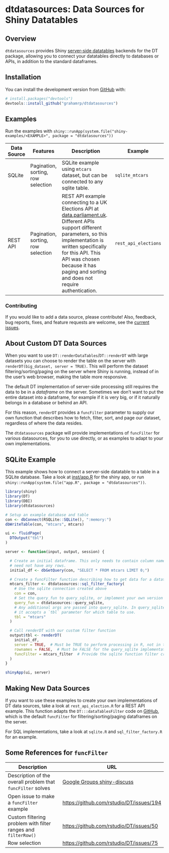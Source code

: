 
<!-- README.md is generated from README.Rmd. Please edit that file -->

# dtdatasources: Data Sources for Shiny Datatables

<!-- badges: start -->

<!-- badges: end -->

## Overview

`dtdatasources` provides Shiny [server-side
datatables](https://rstudio.github.io/DT/server.html) backends for the
DT package, allowing you to connect your datatables directly to
databases or APIs, in addition to the standard dataframes.

## Installation

You can install the development version from
[GitHub](https://github.com/) with:

``` r
# install.packages("devtools")
devtools::install_github("grahamrp/dtdatasources")
```

## Examples

Run the examples with
`shiny::runApp(system.file("shiny-examples/<EXAMPLE>", package =
"dtdatasources"))`

| Data Source | Features                           | Description                                                                                                                                                                                                                                                                                                                   | Example              |
| ----------- | ---------------------------------- | ----------------------------------------------------------------------------------------------------------------------------------------------------------------------------------------------------------------------------------------------------------------------------------------------------------------------------- | -------------------- |
| SQLite      | Pagination, sorting, row selection | SQLite example using `mtcars` dataset, but can be connected to any sqlite table.                                                                                                                                                                                                                                              | `sqlite_mtcars`      |
| REST API    | Pagination, sorting, row selection | REST API example connecting to a UK Elections API at [data.parliament.uk](http://lda.data.parliament.uk/elections.json). Different APIs support different parameters, so this implementation is written specifically for this API. This API was chosen because it has paging and sorting and does not require authentication. | `rest_api_elections` |

### Contributing

If you would like to add a data source, please contribute\! Also,
feedback, bug reports, fixes, and feature requests are welcome, see the
[current issues](http://github.com/grahamrp/dtdatasources/issues).

## About Custom DT Data Sources

When you want to use `DT::renderDataTables`/`DT::renderDT` with large
datasets you can choose to render the table on the server with
`renderDT(big_dataset, server = TRUE)`. This will perform the dataset
filtering/sorting/paging on the server where Shiny is running, instead
of in the user’s web browser, making the table more responsive.

The default DT implementation of server-side processing still requires
the data to be in a *dataframe* on the server. Sometimes we don’t want
to put the entire dataset into a dataframe, for example if it is very
big, or if it naturally belongs in a database or behind an API.

For this reason, `renderDT` provides a `funcFilter` parameter to supply
our own function that describes how to fetch, filter, sort, and page our
dataset, regardless of where the data resides.

The `dtdatasources` package will provide implementations of `funcFilter`
for various datasources, for you to use directly, or as examples to
adapt to your own implementations.

## SQLite Example

This example shows how to connect a server-side datatable to a table in
a SQLite database. Take a look at
[inst/app.R](https://github.com/grahamrp/dtdatasources/blob/master/inst/app.R)
for the shiny app, or run `shiny::runApp(system.file("app.R", package =
"dtdatasources"))`.

``` r
library(shiny)
library(DT)
library(DBI)
library(dtdatasources)

# Setup an example database and table
con <- dbConnect(RSQLite::SQLite(), ":memory:")
dbWriteTable(con, "mtcars", mtcars)

ui <- fluidPage(
  DTOutput("tbl")
)

server <- function(input, output, session) {

  # Create an initial dataframe. This only needs to contain column names, and
  # need not have any rows.
  initial_df <- dbGetQuery(con, "SELECT * FROM mtcars LIMIT 0;")

  # Create a funcFilter function describing how to get data for a datatable.
  mtcars_filter <- dtdatasources::sql_filter_factory(
    # Use the sqlite connection created above
    con = con,
    # Set the query_fun to query_sqlite, or implement your own version
    query_fun = dtdatasources::query_sqlite,
    # Any additional args are passed into query_sqlite. In query_sqlite's case
    # it accepts a `tbl` parameter for which table to use.
    tbl = "mtcars"  
  )

  # Call renderDT with our custom filter function
  output$tbl <- renderDT(
    initial_df,
    server = TRUE,  # Must be TRUE to perform processing in R, not in the browser
    rownames = FALSE,  # Must be FALSE for the query_sqlite implementation
    funcFilter = mtcars_filter  # Provide the sqlite function filter created above
  )
}

shinyApp(ui, server)
```

## Making New Data Sources

If you want to use these examples to create your own implementations of
DT data sources, take a look at `rest_api_election.R` for a REST API
example. This function adapts the `DT:::dataTablesFilter` code on
[GitHub](https://github.com/rstudio/DT/blob/master/R/shiny.R), which is
the default `funcFilter` for filtering/sorting/paging dataframes on the
server.

For SQL implementations, take a look at `sqlite.R` and
`sql_filter_factory.R` for an
example.

## Some References for `funcFilter`

| Description                                                   | URL                                                                                                         |
| ------------------------------------------------------------- | ----------------------------------------------------------------------------------------------------------- |
| Description of the overall problem that `funcFilter` solves   | [Google Groups shiny-discuss](https://groups.google.com/forum/#!msg/shiny-discuss/zaPqkMdhwy4/jHGFwBfEBQAJ) |
| Open issue to make a `funcFilter` example                     | <https://github.com/rstudio/DT/issues/194>                                                                  |
| Custom filtering problem with filter ranges and `filterRow()` | <https://github.com/rstudio/DT/issues/50>                                                                   |
| Row selection                                                 | <https://github.com/rstudio/DT/issues/75>                                                                   |
